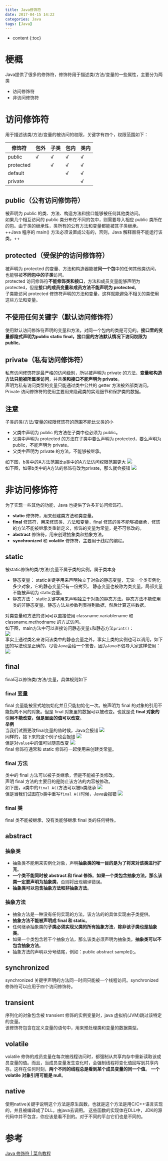 ```yaml
---
title: Java修饰符
date: 2017-04-15 14:22
categories: Java
tags: [Java]
---
```


* content
{:toc}

# 梗概
Java提供了很多的修饰符，修饰符用于描述类/方法/变量的一些属性，主要分为两类
- 访问修饰符
- 非访问修饰符

# 访问修饰符
用于描述该类/方法/变量的被访问的权限，关键字有四个，权限范围如下：

| 修饰符    | 包外 | 子类 | 包内 | 类内 |
| --------- | ---- | ---- | ---- | ---- |
| public    | √   | √   | √   | √   |
| protected |      | √   | √   | √   |
| default   |      |      | √   | √   |
| private   |      |      |      | √   |

## public（公有访问修饰符）
被声明为 public 的类、方法、构造方法和接口能够被任何其他类访问。  
如果几个相互访问的 public 类分布在不同的包中，则需要导入相应 public 类所在的包。由于类的继承性，类所有的公有方法和变量都能被其子类继承。  
++Java 程序的 main() 方法必须设置成公有的，否则，Java 解释器将不能运行该类。++

## protected（受保护的访问修饰符）
被声明为 protected 的变量、方法和构造器能被**同一个包**中的任何其他类访问，也能够被**不同包中的子类**访问。  
protected 访问修饰符**不能修饰类和接口**，方法和成员变量能够声明为 protected，但是**接口的成员变量和成员方法不能声明为 protected**。  
子类能访问 protected 修饰符声明的方法和变量，这样就能避免不相关的类使用这些方法和变量。  

## 不使用任何关键字（默认访问修饰符）
使用默认访问修饰符声明的变量和方法，对同一个包内的类是可见的。**接口里的变量都隐式声明为public static final，接口里的方法默认情况下访问权限为public**。

## private（私有访问修饰符）
私有访问修饰符是最严格的访问级别，所以被声明为 private 的方法、**变量和构造方法只能被所属类访问**，并且**类和接口不能声明为 private**。  
声明为私有访问类型的变量只能通过类中公共的 getter 方法被外部类访问。  
Private 访问修饰符的使用主要用来隐藏类的实现细节和保护类的数据。  

## 注意
子类的类/方法/变量的权限修饰符的范围不能比父类的小
- 父类中声明为 public 的方法在子类中也必须为 public。
- 父类中声明为 protected 的方法在子类中要么声明为 protected，要么声明为 public，不能声明为 private。
- 父类中声明为 private 的方法，不能够被继承。

如下图，b类中的A方法范围比a类中的A方法访问权限范围更大
![](http://olwt21mf4.bkt.clouddn.com/17-4-15/84824545-file_1492238954686_d9a4.png)  
如下图，如果b类中的A方法的修饰符改为private，那么就会报错
![](http://olwt21mf4.bkt.clouddn.com/17-4-15/69705924-file_1492239061720_337b.png)  

# 非访问修饰符
为了实现一些其他的功能，Java 也提供了许多非访问修饰符。
- **static** 修饰符，用来创建类方法和类变量。
- **final** 修饰符，用来修饰类、方法和变量，final 修饰的类不能够被继承，修饰的方法不能被继承类重新定义，修饰的变量为常量，是不可修改的。
- **abstract** 修饰符，用来创建抽象类和抽象方法。
- **synchronized** 和 **volatile** 修饰符，主要用于线程的编程。

## static
被static修饰的类/方法/变量不属于类的实例，属于类本身
- 静态变量：
static关键字用来声明独立于对象的静态变量，无论一个类实例化多少对象，它的静态变量只有一份拷贝。 静态变量也被称为类变量。局部变量不能被声明为 static变量。
- 静态方法：
static关键字用来声明独立于对象的静态方法。静态方法不能使用类的非静态变量。静态方法从参数列表得到数据，然后计算这些数据。

对类变量和方法的访问可以直接使用 classname.variablename 和 classname.methodname 的方式访问。  
如下图，main方法中可以直接访问静态变量`s`和静态方法`print()`：  
![](http://olwt21mf4.bkt.clouddn.com/17-4-15/4876772-file_1492239938570_72fa.png)  
事实上通过类名来访问该类中的静态变量之外，事实上类的实例也可以调用，如下图的写法也是正确的，尽管Java会给一个警告，因为Java不倡导大家这样使用：  
![](http://olwt21mf4.bkt.clouddn.com/17-4-15/12099555-file_1492239938679_29f1.png)  

## final
final可以修饰类/方法/变量，具体规则如下
### final 变量
final 变量能被显式地初始化并且只能初始化一次。被声明为 final 的对象的引用不能指向不同的对象。但是 final 对象里的数据可以被改变。也就是说 **final 对象的引用不能改变，但是里面的值可以改变**。  
**举例**  
当我们试图更改final变量的值时候，Java会报错
![](http://olwt21mf4.bkt.clouddn.com/17-4-15/17188853-file_1492240334960_175d.png)  
同样的，接下来的这个例子也会报错
![](http://olwt21mf4.bkt.clouddn.com/17-4-15/90587236-file_1492240694369_5f2f.png)  
但是对`value`中的值可以随意改变
![](http://olwt21mf4.bkt.clouddn.com/17-4-15/90165029-file_1492240764709_15c5c.png)  
final 修饰符通常和 static 修饰符一起使用来创建类常量。
### final 方法
类中的 final 方法可以被子类继承，但是不能被子类修改。  
声明 final 方法的主要目的是防止该方法的内容被修改。  
如下图，a类中的`final A()`方法可以被b类继承
![](http://olwt21mf4.bkt.clouddn.com/17-4-15/52182757-file_1492241013395_1415b.png)  
但是当我们试图在b类中重写`final A()`时候，Java会报错
![](http://olwt21mf4.bkt.clouddn.com/17-4-15/78514708-file_1492241101451_12105.png)  
### final 类
final 类不能被继承，没有类能够继承 final 类的任何特性。

## abstract
### 抽象类
- 抽象类不能用来实例化对象，声明**抽象类的唯一目的是为了将来对该类进行扩充**。  
- **一个类不能同时被 abstract 和 final 修饰**。**如果一个类包含抽象方法，那么该类一定要声明为抽象类**，否则将出现编译错误。  
- **抽象类可以包含抽象方法和非抽象方法**。  
### 抽象方法
- 抽象方法是一种没有任何实现的方法，该方法的的具体实现由子类提供。  
- **抽象方法不能被声明成 final 和 static**。  
- 任何继承抽象类的**子类必须实现父类的所有抽象方法**，**除非该子类也是抽象类**。  
- 如果一个类包含若干个抽象方法，那么该类必须声明为抽象类。**抽象类可以不包含抽象方法**。  
- 抽象方法的声明以分号结尾，例如：public abstract sample();。  

## synchronized
synchronized 关键字声明的方法同一时间只能被一个线程访问。synchronized 修饰符可以应用于四个访问修饰符。

## transient
序列化的对象包含被 transient 修饰的实例变量时，java 虚拟机(JVM)跳过该特定的变量。  
该修饰符包含在定义变量的语句中，用来预处理类和变量的数据类型。

## volatile
volatile 修饰的成员变量在每次被线程访问时，都强制从共享内存中重新读取该成员变量的值。而且，当成员变量发生变化时，会强制线程将变化值回写到共享内存。这样在任何时刻，**两个不同的线程总是看到某个成员变量的同一个值**。
**一个 volatile 对象引用可能是 null**。

## native
使用native关键字说明这个方法是原生函数，也就是这个方法是用C/C\+\+语言实现的，并且被编译成了DLL，由java去调用。 这些函数的实现体在DLL中，JDK的源代码中并不包含，你应该是看不到的。对于不同的平台它们也是不同的。

# 参考
[Java 修饰符 | 菜鸟教程](http://www.runoob.com/java/java-modifier-types.html)